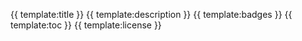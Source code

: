 {{ template:title }}
{{ template:description }}
{{ template:badges }}
{{ template:toc }}
{{ template:license }}
